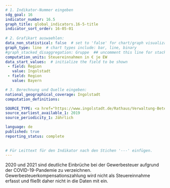 ```yaml
---
# 1. Indikator-Nummer eingeben 
sdg_goal: 16 
indicator_number: 16.5
graph_title: global_indicators.16-5-title
indicator_sort_order: 16-05-01
 
# 2. Grafikart auswaehlen: 
data_non_statistical: false  # set to 'false' for chart/graph visualization 
graph_type: line  # chart types include: bar, line, binary 
#graph_stacked_disaggregation: Gruppe  ## uncomment this line for stacked bars. eplace 'Geschlecht' with the field of aggregation. 
computation_units: Steuereinnahmen in € je EW 
data_start_values:  # initialize the field to be shown  
 - field: Region 
   value: Ingolstadt 
 - field: Region 
   value: Bayern 

# 3. Berechnung und Quelle eingeben: 
national_geographical_coverage: Ingolstadt 
computation_definitions: 

SOURCE_TYPE: <a href="https://www.ingolstadt.de/Rathaus/Verwaltung-Beteiligung/%C3%84mter-Referate/index.php?object=tx%7C2789.1&ModID=9&FID=465.78.1">Kämmerei Ingolstadt</a> # data source  
source_earliest_available_1: 2019
source_periodicity_1: Jährlich

language: de   
published: true 
reporting_status: complete
 
 
# Für Leittext für den Indikator nach den Stichen '---' einfügen. 
---
```

2020 und 2021 sind deutliche Einbrüche bei der Gewerbesteuer aufgrund der COVID-19-Pandemie zu verzeichnen. Gewerbesteuerkompensationszahlung wird nicht als Steuereinnahme erfasst und fließt daher nicht in die Daten mit ein.
